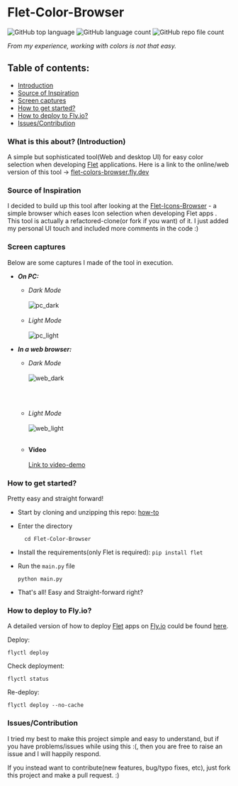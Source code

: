 # Flet-Color-Browser

![GitHub top language](https://img.shields.io/github/languages/top/ndonkoHenri/Flet-Color-Browser)
![GitHub language count](https://img.shields.io/github/languages/count/ndonkoHenri/Flet-Color-Browser)
![GitHub repo file count](https://img.shields.io/github/directory-file-count/ndonkoHenri/Flet-Color-Browser?color=ry)

_From my experience, working with colors is not that easy._
## Table of contents:
- [Introduction](#what-is-this-about-introduction)
- [Source of Inspiration](#source-of-inspiration)
- [Screen captures](#screen-captures)
- [How to get started?](#how-to-get-started)
- [How to deploy to Fly.io?](#how-to-deploy-to-flyio)
- [Issues/Contribution](#issuescontribution)


### What is this about? (Introduction)

 A simple but sophisticated tool(Web and desktop UI) for easy color selection when developing [Flet](https://flet.dev/) applications.
Here is a link to the online/web version of this tool -> <u>[flet-colors-browser.fly.dev](https://flet-colors-browser.fly.dev/)</u>

### Source of Inspiration

I decided to build up this tool after looking at the [Flet-Icons-Browser](https://github.com/flet-dev/examples/tree/main/python/apps/icons-browser) - a simple browser which eases Icon selection when developing Flet apps . 
This tool is actually a refactored-clone(or fork if you want) of it. 
I just added my personal UI touch and included more comments in the code :) 

### Screen captures
Below are some captures I made of the tool in execution.

- _**On PC:**_
  - _Dark Mode_
        <br><br>
      ![pc_dark](https://user-images.githubusercontent.com/98978078/191587712-3c8fb14d-8ed0-4045-ab97-7759be04791c.png)
        <br><br>
  - _Light Mode_
        <br><br>
      ![pc_light](https://user-images.githubusercontent.com/98978078/191587748-11d44ba2-03f1-4bbc-9abd-233ad8ff3c50.png)

- _**In a web browser:**_
  - _Dark Mode_
       <br><br>
      ![web_dark](https://user-images.githubusercontent.com/98978078/191587793-68c9f173-d8f9-497a-8bd0-8c88ebf3045d.png)

       <br><br>
  - _Light Mode_
       <br><br>
      ![web_light](https://user-images.githubusercontent.com/98978078/191587819-4d4b0770-7f2f-460c-83d3-5c6a518fcac4.png)
    <br><br>
  - **Video**
        <br><br>
              [Link to video-demo](https://user-images.githubusercontent.com/98978078/191587444-d66a4185-c677-441c-a747-ce6f6f58774e.mp4)

### How to get started?

Pretty easy and straight forward!

- Start by cloning and unzipping this repo: [how-to](https://docs.github.com/en/repositories/creating-and-managing-repositories/cloning-a-repository)
- Enter the directory

        cd Flet-Color-Browser
- Install the requirements(only Flet is required):
    `pip install flet`
- Run the `main.py` file

      python main.py
- That's all! Easy and Straight-forward right?

### How to deploy to Fly.io?

A detailed version of how to deploy [Flet](https://github.com/flet-dev/flet) apps on [Fly.io](https://fly.io/) could be found <u>[here](https://flet.dev/docs/guides/python/deploying-web-app/fly-io)</u>.

Deploy:

    flyctl deploy

Check deployment:

    flyctl status

Re-deploy:

    flyctl deploy --no-cache


### Issues/Contribution
I tried my best to make this project simple and easy to understand, but if you have problems/issues while using this :(, 
then you are free to raise an issue and I will happily respond.

If you instead want to contribute(new features, bug/typo fixes, etc), just fork this project and make a pull request. :)
